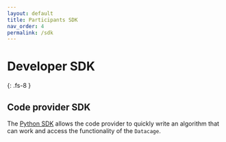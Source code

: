 ```yaml
---
layout: default
title: Participants SDK
nav_order: 4
permalink: /sdk
---
```


# Developer SDK
{: .fs-8 }

## Code provider SDK
The [Python SDK](https://datavillage-me.github.io/dv-utils/) allows the code provider to quickly write an algorithm that can work and access the functionality of the `Datacage`.